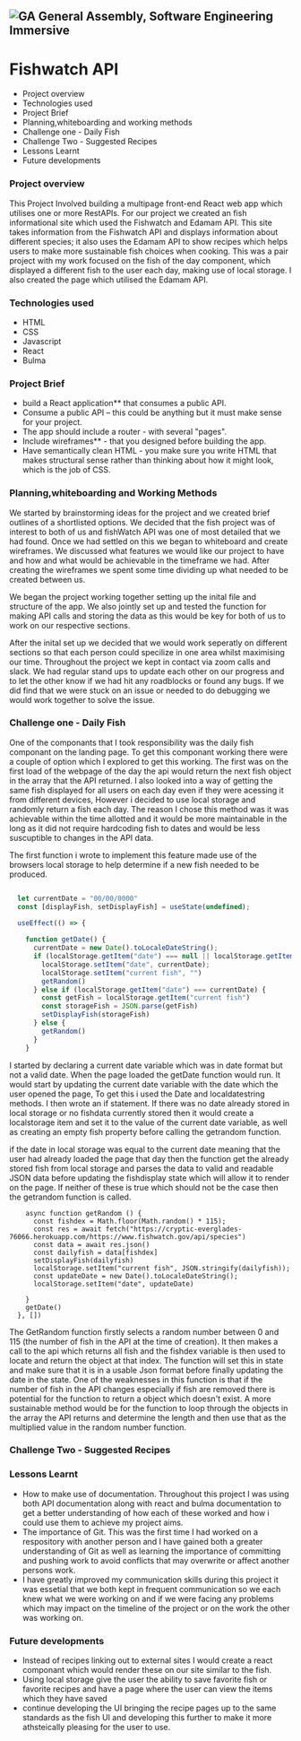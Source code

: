 ## ![GA](https://cloud.githubusercontent.com/assets/40461/8183776/469f976e-1432-11e5-8199-6ac91363302b.png) General Assembly, Software Engineering Immersive
# Fishwatch API



- Project overview 
- Technologies used 
- Project Brief 
- Planning,whiteboarding and working methods
- Challenge one - Daily Fish 
- Challenge Two - Suggested Recipes
- Lessons Learnt 
- Future developments



### Project overview 

This Project Involved building a multipage front-end React web app which utilises one or more RestAPIs. For our project we created an fish informational site which used the Fishwatch and Edamam API. This site takes information from the Fishwatch API and displays information about different species; it also uses the Edamam API to show recipes which helps users to make more sustainable fish choices when cooking. This was a pair project with my work focused on the fish of the day component, which displayed a different fish to the user each day, making use of local storage. I also created the page which utilised the Edamam API.

### Technologies used 
* HTML
* CSS
* Javascript 
* React 
* Bulma 

### Project Brief 
- build a React application** that consumes a public API.
- Consume a public API – this could be anything but it must make sense for your project.
- The app should include a router - with several "pages".
- Include wireframes** - that you designed before building the app.
- Have semantically clean HTML - you make sure you write HTML that makes structural sense rather than thinking about how it might look, which is the job of CSS.



### Planning,whiteboarding and Working Methods

We started by brainstorming ideas for the project and we created brief outlines of a shortlisted options. We decided that the fish project was of interest to both of us and fishWatch API was one of most detailed that we had found. Once we had settled on this we began to whiteboard and create wireframes. We discussed what features we would like our project to have and how and what would be achievable in the timeframe we had. After creating the wireframes we spent some time dividing up what needed to be created between us. 

We began the project working together setting up the inital file and structure of the app. We also jointly set up and tested the function for making API calls and storing the data as this would be key for both of us to work on our respective sections. 

After the inital set up we decided that we would work seperatly on different sections so that each person could specilize in one area whilst maximising our time. Throughout the project we kept in contact via zoom calls and slack. We had regular stand ups to update each other on our progress and to let the other know if we had hit any roadblocks or found any bugs. If we did find that we were stuck on an issue or needed to do debugging we would work together to solve the issue. 

### Challenge one - Daily Fish
One of the componants that I took responsibility was the daily fish componant on the landing page. To get this componant working there were a couple of option which I explored to get this working. The first was on the first load of the webpage of the day the api would return the next fish object in the array that the API returned. I also looked into a way of getting the same fish displayed for all users on each day even if they were acessing it from different devices, However i decided to use local storage and randomly return a fish each day. The reason I chose this method was it was achievable within the time allotted and it would be more maintainable in the long as it did not require hardcoding fish to dates and would be less suscuptible to changes in the API data. 

The first function i wrote to implement this feature made use of the browsers local storage to help determine if a new fish needed to be produced. 

``` js

  let currentDate = "00/00/0000"
  const [displayFish, setDisplayFish] = useState(undefined);

  useEffect(() => {
    
    function getDate() {
      currentDate = new Date().toLocaleDateString();
      if (localStorage.getItem("date") === null || localStorage.getItem("current fish" === null)) {
        localStorage.setItem("date", currentDate);
        localStorage.setItem("current fish", "")
        getRandom()
      } else if (localStorage.getItem("date") === currentDate) {
        const getFish = localStorage.getItem("current fish")
        const storageFish = JSON.parse(getFish)
        setDisplayFish(storageFish)
      } else {
        getRandom()
      }
    } 
```
I started by declaring a current date variable which was in date format but not a valid date. When the page loaded the getDate function would run. It would start by updating the current date variable with the date which the user opened the page, To get this i used the Date and localdatestring methods. I then wrote an if statement. If there was no date already stored in local storage or no fishdata currently stored then it would create a localstorage item and set it to the value of the current date variable, as well as creating an empty fish property before calling the getrandom function. 

if the date in local storage was equal to the current date meaning that the user had already loaded the page that day then the function get the already stored fish from local storage and parses the data to valid and readable JSON data before updating the fishdisplay state which will allow it to render on the page. If neither of these is true which should not be the case then the getrandom function is called.


``` Js 
    async function getRandom () {
      const fishdex = Math.floor(Math.random() * 115);
      const res = await fetch("https://cryptic-everglades-76066.herokuapp.com/https://www.fishwatch.gov/api/species")
      const data = await res.json()
      const dailyfish = data[fishdex]
      setDisplayFish(dailyfish)
      localStorage.setItem("current fish", JSON.stringify(dailyfish));
      const updateDate = new Date().toLocaleDateString();
      localStorage.setItem("date", updateDate)
      
    }
    getDate()
  }, [])
```

The GetRandom function firstly selects a random number between 0 and 115 (the number of fish in the API at the time of creation). It then makes a call to the api which returns all fish and the fishdex variable is then used to locate and return the object at that index. The function will set this in state and make sure that it is in a usable Json format before finally updating the date in the state. One of the weaknesses in this function is that if the number of fish in the API changes especially if fish are removed there is potential for the function to return a object which doesn't exist. A more sustainable method would be for the function to loop through the objects in the array the API returns and determine the length and then use that as the multiplied value in the random number function. 

### Challenge Two - Suggested Recipes



### Lessons Learnt 
- How to make use of documentation. Throughout this project I was using both API documentation along with react and bulma documentation to get a better understanding of how each of these worked and how i could use them to achieve my project aims.
- The importance of Git. This was the first time I had worked on a respository with another person and I have gained both a greater understanding of Git as well as learning the importance of committing and pushing work to avoid conflicts that may overwrite or affect another persons work. 
- I have greatly improved my communication skills during this project it was essetial that we both kept in frequent communication so we each knew what we were working on and if we were facing any problems which may impact on the timeline of the project or on the work the other was working on. 

### Future developments
- Instead of recipes linking out to external sites I would create a react componant which would render these on our site similar to the fish. 
- Using local storage give the user the ability to save favorite fish or favorite recipes and have a page where the user can view the items which they have saved 
- continue developing the UI bringing the recipe pages up to the same standards as the fish UI and developing this further to make it more athsteically pleasing for the user to use.
